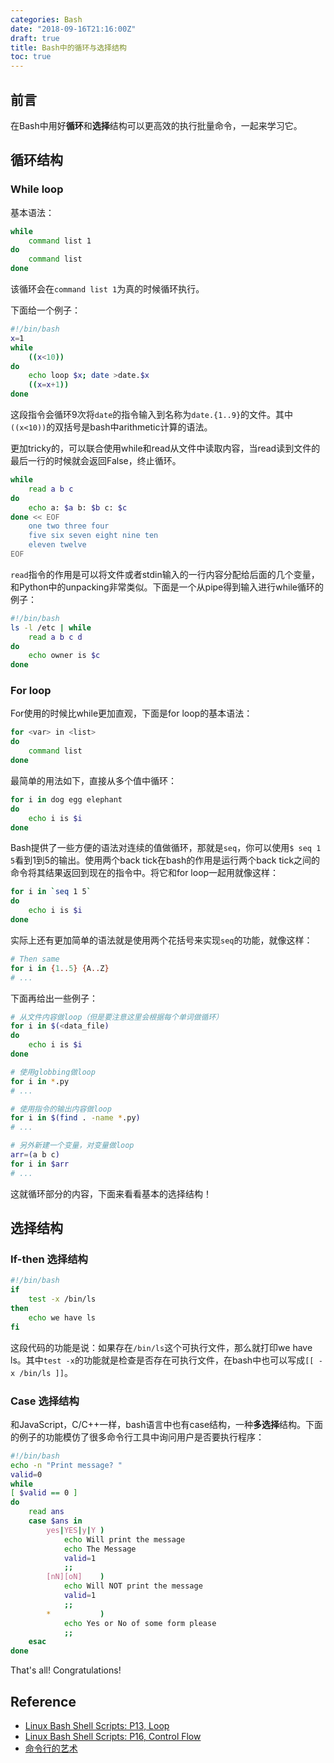 ```yaml
---
categories: Bash
date: "2018-09-16T21:16:00Z"
draft: true
title: Bash中的循环与选择结构
toc: true
---
```


## 前言

在Bash中用好**循环**和**选择**结构可以更高效的执行批量命令，一起来学习它。

## 循环结构

### While loop

基本语法：

```bash
while 
    command list 1
do
    command list
done
```

该循环会在`command list 1`为真的时候循环执行。

下面给一个例子：

```bash
#!/bin/bash
x=1
while
    ((x<10))
do
    echo loop $x; date >date.$x
    ((x=x+1))
done
```

这段指令会循环9次将``date``的指令输入到名称为``date.{1..9}``的文件。其中``((x<10))``的双括号是bash中arithmetic计算的语法。

更加tricky的，可以联合使用while和read从文件中读取内容，当read读到文件的最后一行的时候就会返回False，终止循环。

```bash
while
    read a b c
do
    echo a: $a b: $b c: $c
done << EOF
    one two three four
    five six seven eight nine ten
    eleven twelve
EOF
```

``read``指令的作用是可以将文件或者stdin输入的一行内容分配给后面的几个变量，和Python中的unpacking非常类似。下面是一个从pipe得到输入进行while循环的例子：

```bash
#!/bin/bash
ls -l /etc | while
    read a b c d
do
    echo owner is $c
done
```

### For loop

For使用的时候比while更加直观，下面是for loop的基本语法：

```bash
for <var> in <list>
do
    command list
done
```

最简单的用法如下，直接从多个值中循环：

```bash
for i in dog egg elephant
do
    echo i is $i
done
```

Bash提供了一些方便的语法对连续的值做循环，那就是``seq``，你可以使用``$ seq 1 5``看到1到5的输出。使用两个back tick在bash的作用是运行两个back tick之间的命令将其结果返回到现在的指令中。将它和for loop一起用就像这样：

```bash
for i in `seq 1 5`
do
    echo i is $i
done
```

实际上还有更加简单的语法就是使用两个花括号来实现``seq``的功能，就像这样：

```bash
# Then same
for i in {1..5} {A..Z}
# ...
```

下面再给出一些例子：

```bash
# 从文件内容做loop（但是要注意这里会根据每个单词做循环）
for i in $(<data_file)
do
    echo i is $i
done

# 使用globbing做loop
for i in *.py
# ...

# 使用指令的输出内容做loop
for i in $(find . -name *.py)
# ...

# 另外新建一个变量，对变量做loop
arr=(a b c)
for i in $arr
# ...
```

这就循环部分的内容，下面来看看基本的选择结构！

## 选择结构

### If-then 选择结构

```bash
#!/bin/bash
if
    test -x /bin/ls
then
    echo we have ls
fi
```

这段代码的功能是说：如果存在``/bin/ls``这个可执行文件，那么就打印we have ls。其中``test -x``的功能就是检查是否存在可执行文件，在bash中也可以写成``[[ -x /bin/ls ]]``。

### Case 选择结构

和JavaScript，C/C++一样，bash语言中也有case结构，一种**多选择**结构。下面的例子的功能模仿了很多命令行工具中询问用户是否要执行程序：

```bash
#!/bin/bash
echo -n "Print message? "
valid=0
while
[ $valid == 0 ]
do
    read ans
    case $ans in
        yes|YES|y|Y )
            echo Will print the message
            echo The Message
            valid=1
            ;;
        [nN][oN]    )
            echo Will NOT print the message
            valid=1
            ;;
        *           )
            echo Yes or No of some form please
            ;;
    esac
done
```

That's all! Congratulations!

## Reference

* [Linux Bash Shell Scripts: P13, Loop](https://www.bilibili.com/video/av23774844/?p=13)
* [Linux Bash Shell Scripts: P16, Control Flow](https://www.bilibili.com/video/av23774844/?p=16)
* [命令行的艺术](https://github.com/jlevy/the-art-of-command-line/blob/master/README-zh.md)


